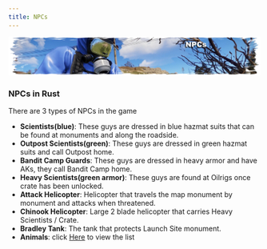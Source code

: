 ```yaml
---
title: NPCs
---
```


<p>
  
<center><img src="wiki/images/npcs.png"></center>

<p>

<h3>NPCs in Rust</h3>

<p>There are 3 types of NPCs in the game<p>
  <ul>
    <li><b>Scientists(blue)</b>: These guys are dressed in blue hazmat suits that can be found at monuments and along the roadside.</li>
    <li><b>Outpost Scientists(green)</b>: These guys are dressed in green hazmat suits and call Outpost home.</li>
	<li><b>Bandit Camp Guards</b>: These guys are dressed in heavy armor and have AKs, they call Bandit Camp home.</li>
    <li><b>Heavy Scientists(green armor)</b>: These guys are found at Oilrigs once crate has been unlocked.</li>
	<li><b>Attack Helicopter</b>: Helicopter that travels the map monument by monument and attacks when threatened.</li>
	<li><b>Chinook Helicopter</b>: Large 2 blade helicopter that carries Heavy Scientists / Crate.</li>
	<li><b>Bradley Tank</b>: The tank that protects Launch Site monument.</li>
	<li><b>Animals</b>: click <a href="Animals/">Here</a> to view the list</li>
   </ul>
 <p><p>

